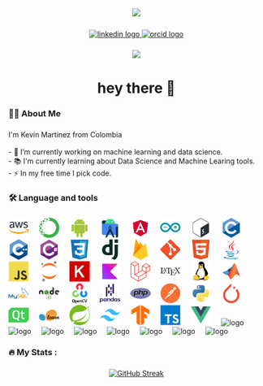 <div align="center">
  <img height="150" src="https://camo.githubusercontent.com/62da68eb62b1e5f175f7d1f0191dd89a653d7908feb22d37d4a0ab07365d6791/68747470733a2f2f6d656469612e67697068792e636f6d2f6d656469612f4d3967624264396e6244724f5475314d71782f67697068792e676966"  />
</div>

###

<div align="center">
  <a href="www.linkedin.com/in/kevin-david-martinez-zapata-308481293" target="_blank">
    <img src="https://img.shields.io/static/v1?message=LinkedIn&logo=linkedin&label=&color=0077B5&logoColor=white&labelColor=&style=for-the-badge" height="25" alt="linkedin logo" />
  </a>
  <a href="https://orcid.org/0009-0009-4937-3856" target="_blank">
    <img src="https://upload.wikimedia.org/wikipedia/commons/0/06/ORCID_iD.svg" height="25" alt="orcid logo" />
  </a>
</div>

###

<div align="center">
  <img src="https://visitor-badge.laobi.icu/badge?page_id=kevindmzapata.visitor-badge"  />
</div>

###

<h1 align="center">hey there 👋</h1>

###

<h3 align="left">👩‍💻  About Me</h3>

###

<p align="left">I'm Kevin Martinez from Colombia<br><br>- 🔭 I’m currently working on machine learning and data science.<br>- 📚 I'm currently learning about Data Science and Machine Learing tools.<br>- ⚡ In my free time I pick code.</p>

###

<h3 align="left">🛠 Language and tools</h3>

###

<div align="left">
    <img src="https://github.com/devicons/devicon/blob/v2.16.0/icons/amazonwebservices/amazonwebservices-original-wordmark.svg" height="40" alt="aws logo"  />
    <img width="12" />
    <img src="https://github.com/devicons/devicon/blob/v2.16.0/icons/anaconda/anaconda-original.svg" height="40" alt="anaconda logo"  />
    <img width="12" />
    <img src="https://github.com/devicons/devicon/blob/v2.16.0/icons/android/android-original.svg" height="40" alt="android logo"  />
    <img width="12" />
    <img src="https://github.com/devicons/devicon/blob/v2.16.0/icons/androidstudio/androidstudio-original.svg" height="40" alt="android studio logo"  />
    <img width="12" />
    <img src="https://github.com/devicons/devicon/blob/v2.16.0/icons/angular/angular-original.svg" height="40" alt="angular logo"  />
    <img width="12" />
    <img src="https://github.com/devicons/devicon/blob/v2.16.0/icons/arduino/arduino-original.svg" height="40" alt="arduino logo"  />
    <img width="12" />
    <img src="https://github.com/devicons/devicon/blob/v2.16.0/icons/bash/bash-original.svg" height="40" alt="bash logo"  />
    <img width="12" />
    <img src="https://github.com/devicons/devicon/blob/v2.16.0/icons/c/c-original.svg" height="40" alt="c logo"  />
    <img width="12" />
    <img src="https://github.com/devicons/devicon/blob/v2.16.0/icons/cplusplus/cplusplus-original.svg" height="40" alt="c++ logo"  />
    <img width="12" />
    <img src="https://github.com/devicons/devicon/blob/v2.16.0/icons/csharp/csharp-original.svg" height="40" alt="c# logo"  />
    <img width="12" />
    <img src="https://github.com/devicons/devicon/blob/v2.16.0/icons/css3/css3-original.svg" height="40" alt="css3 logo"  />
    <img width="12" />
    <img src="https://github.com/devicons/devicon/blob/v2.16.0/icons/django/django-plain.svg" height="40" alt="django logo"  />
    <img width="12" />
    <img src="https://github.com/devicons/devicon/blob/v2.16.0/icons/firebase/firebase-original.svg" height="40" alt="firebase logo"  />
    <img width="12" />
    <img src="https://github.com/devicons/devicon/blob/v2.16.0/icons/git/git-original.svg" height="40" alt="git logo"  />
    <img width="12" />
    <img src="https://github.com/devicons/devicon/blob/v2.16.0/icons/html5/html5-original.svg" height="40" alt="html5 logo"  />
    <img width="12" />
    <img src="https://github.com/devicons/devicon/blob/v2.16.0/icons/java/java-original.svg" height="40" alt="java logo"  />
    <img width="12" />
    <img src="https://github.com/devicons/devicon/blob/v2.16.0/icons/javascript/javascript-original.svg" height="40" alt="javascript logo"  />
    <img width="12" />
    <img src="https://github.com/devicons/devicon/blob/v2.16.0/icons/jupyter/jupyter-original.svg" height="40" alt="jupyter logo"  />
    <img width="12" />
    <img src="https://github.com/devicons/devicon/blob/v2.16.0/icons/keras/keras-original.svg" height="40" alt="keras logo"  />
    <img width="12" />
    <img src="https://github.com/devicons/devicon/blob/v2.16.0/icons/kotlin/kotlin-original.svg" height="40" alt="kotlin logo"  />
    <img width="12" />
    <img src="https://github.com/devicons/devicon/blob/v2.16.0/icons/laravel/laravel-original.svg" height="40" alt="laravel logo"  />
    <img width="12" />
    <img src="https://github.com/devicons/devicon/blob/v2.16.0/icons/latex/latex-original.svg" height="40" alt="latex logo"  />
    <img width="12" />
    <img src="https://github.com/devicons/devicon/blob/v2.16.0/icons/linux/linux-original.svg" height="40" alt="linux logo"  />
    <img width="12" />
    <img src="https://github.com/devicons/devicon/blob/v2.16.0/icons/matlab/matlab-original.svg" height="40" alt="matlab logo"  />
    <img width="12" />
    <img src="https://github.com/devicons/devicon/blob/v2.16.0/icons/mysql/mysql-original-wordmark.svg" height="40" alt="mysql logo"  />
    <img width="12" />
    <img src="https://github.com/devicons/devicon/blob/v2.16.0/icons/nodejs/nodejs-original-wordmark.svg" height="40" alt="nodejs logo"  />
    <img width="12" />
    <img src="https://github.com/devicons/devicon/blob/v2.16.0/icons/opencv/opencv-original-wordmark.svg" height="40" alt="opencv logo"  />
    <img width="12" />
    <img src="https://github.com/devicons/devicon/blob/v2.16.0/icons/pandas/pandas-original-wordmark.svg" height="40" alt="pandas logo"  />
    <img width="12" />
    <img src="https://github.com/devicons/devicon/blob/v2.16.0/icons/php/php-original.svg" height="40" alt="php logo"  />
    <img width="12" />
    <img src="https://github.com/devicons/devicon/blob/v2.16.0/icons/postman/postman-original.svg" height="40" alt="postman logo"  />
    <img width="12" />
    <img src="https://github.com/devicons/devicon/blob/v2.16.0/icons/python/python-original.svg" height="40" alt="python logo"  />
    <img width="12" />
    <img src="https://github.com/devicons/devicon/blob/v2.16.0/icons/pytorch/pytorch-original.svg" height="40" alt="pytorch logo"  />
    <img width="12" />
    <img src="https://github.com/devicons/devicon/blob/v2.16.0/icons/qt/qt-original.svg" height="40" alt="qt logo"  />
    <img width="12" />
    <img src="https://github.com/devicons/devicon/blob/v2.16.0/icons/scikitlearn/scikitlearn-original.svg" height="40" alt="scikitlearn logo"  />
    <img width="12" />
    <img src="https://github.com/devicons/devicon/blob/v2.16.0/icons/spring/spring-original.svg" height="40" alt="spring logo"  />
    <img width="12" />
    <img src="https://github.com/devicons/devicon/blob/v2.16.0/icons/tailwindcss/tailwindcss-original.svg" height="40" alt="tailwind logo"  />
    <img width="12" />
    <img src="https://github.com/devicons/devicon/blob/v2.16.0/icons/tensorflow/tensorflow-original.svg" height="40" alt="tensorflow logo"  />
    <img width="12" />
    <img src="https://github.com/devicons/devicon/blob/v2.16.0/icons/typescript/typescript-original.svg" height="40" alt="typescript logo"  />
    <img width="12" />
    <img src="https://github.com/devicons/devicon/blob/v2.16.0/icons/vuejs/vuejs-original.svg" height="40" alt="vue logo"  />
    <img width="12" />
    <img src="" height="40" alt="logo"  />
    <img width="12" />
    <img src="" height="40" alt="logo"  />
    <img width="12" />
    <img src="" height="40" alt="logo"  />
    <img width="12" />
    <img src="" height="40" alt="logo"  />
    <img width="12" />
    <img src="" height="40" alt="logo"  />
    <img width="12" />
    <img src="" height="40" alt="logo"  />
    <img width="12" />
    <img src="" height="40" alt="logo"  />
    <img width="12" />
    <img src="" height="40" alt="logo"  />
    <img width="12" />
</div>

###

<h3 align="left">🔥   My Stats :</h3>

###

<div align="center">
    <a href="https://git.io/streak-stats"><img src="https://streak-stats.demolab.com?user=kevindmzapata&theme=dracula&exclude_days=Sun%2CSat" alt="GitHub Streak" /></a>
</div>

###
